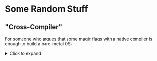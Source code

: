# Some Random Stuff

## "Cross-Compiler"

For someone who argues that some magic flags with a native compiler is enough to build a bare-metal OS:

<details>
<summary>Click to expand</summary>

Nice try, but I've tried it and it gives me more problems than it solves.

Because we are targeting the 32-bit x86 architecture, for most of the time, with a
x86_64 host machine and a native compiler, `-m32` will be required to produce a
32-bit binary.

This causes problems when linking, then you add `-melf_i386` to the linker.

And then comes the problem of a non-x86 host machine, for example, aarch64 (Say Hi to Apple M1/2 Chip!). There's no way you can produce a 32-bit x86 binary using that compiler by simply adding a `-m32`.

Another problem is the `-nostdinc` flag, which is required to prevent the compiler from searching for headers in you native include directories (say `/usr/include` on a "regular?" Linux machine). This break everything, you'll have to roll your own `stdbool.h`, `stdarg.h` and `stddef.h` which defines `NULL`, `size_t`, `va_list` and `bool`.

There will be even more problems like `libgcc`, `stack-protector`, using `ld` instead of a compiler launcher as linker...

After all, **please** install a cross-compiler, once and for all :)

</details>
